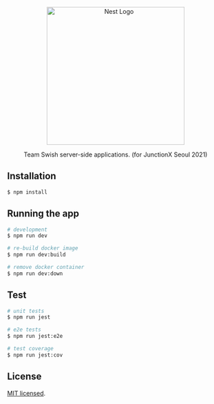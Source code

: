 <p align="center">
  <a href="http://nestjs.com/" target="blank"><img src="https://nestjs.com/img/logo_text.svg" width="320" alt="Nest Logo" /></a>
</p>

[circleci-image]: https://img.shields.io/circleci/build/github/nestjs/nest/master?token=abc123def456
[circleci-url]: https://circleci.com/gh/nestjs/nest

  <p align="center">Team Swish server-side applications. (for JunctionX Seoul 2021)</p>
    <p align="center">

## Installation

```bash
$ npm install
```

## Running the app

```bash
# development
$ npm run dev

# re-build docker image
$ npm run dev:build

# remove docker container
$ npm run dev:down
```

## Test

```bash
# unit tests
$ npm run jest

# e2e tests
$ npm run jest:e2e

# test coverage
$ npm run jest:cov
```

## License

[MIT licensed](LICENSE).
